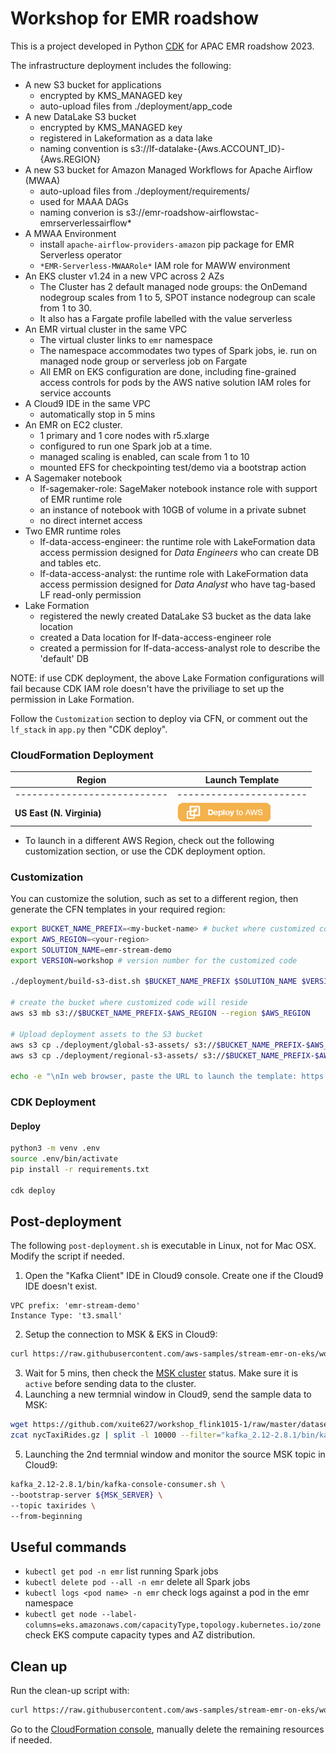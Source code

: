 # Workshop for EMR roadshow

This is a project developed in Python [CDK](https://docs.aws.amazon.com/cdk/latest/guide/home.html) for APAC EMR roadshow 2023.

The infrastructure deployment includes the following:
- A new S3 bucket for applications
    - encrypted by KMS_MANAGED key
    - auto-upload files from ./deployment/app_code
- A new DataLake S3 bucket
    - encrypted by KMS_MANAGED key
    - registered in Lakeformation as a data lake
    - naming convention is s3://lf-datalake-{Aws.ACCOUNT_ID}-{Aws.REGION}
- A new S3 bucket for Amazon Managed Workflows for Apache Airflow (MWAA) 
    - auto-upload files from ./deployment/requirements/
    - used for MAAA DAGs
    - naming converion is s3://emr-roadshow-airflowstac-emrserverlessairflow*
- A MWAA Environment
    - install `apache-airflow-providers-amazon` pip package for EMR Serverless operator
    - `*EMR-Serverless-MWAARole*` IAM role for MAWW environment
- An EKS cluster v1.24 in a new VPC across 2 AZs
    - The Cluster has 2 default managed node groups: the OnDemand nodegroup scales from 1 to 5, SPOT instance nodegroup can scale from 1 to 30. 
    - It also has a Fargate profile labelled with the value serverless
- An EMR virtual cluster in the same VPC
    - The virtual cluster links to `emr` namespace 
    - The namespace accommodates two types of Spark jobs, ie. run on managed node group or serverless job on Fargate
    - All EMR on EKS configuration are done, including fine-grained access controls for pods by the AWS native solution IAM roles for service accounts
- A Cloud9 IDE in the same VPC
    - automatically stop in 5 mins
- An EMR on EC2 cluster.
    - 1 primary and 1 core nodes with r5.xlarge
    - configured to run one Spark job at a time.
    - managed scaling is enabled, can scale from 1 to 10
    - mounted EFS for checkpointing test/demo via a bootstrap action
- A Sagemaker notebook
    - lf-sagemaker-role: SageMaker notebook instance role with support of EMR runtime role
    - an instance of notebook with 10GB of volume in a private subnet
    - no direct internet access
- Two EMR runtime roles
    - lf-data-access-engineer: the runtime role with LakeFormation data access permission designed for *Data Engineers* who can create DB and tables etc.
    - lf-data-access-analyst: the runtime role with LakeFormation data access permission designed for *Data Analyst* who have tag-based LF read-only permission
- Lake Formation
    - registered the newly created DataLake S3 bucket as the data lake location
    - created a Data location for lf-data-access-engineer role
    - created a permission for lf-data-access-analyst role to describe the 'default' DB

NOTE: if use CDK deployment, the above Lake Formation configurations will fail because CDK IAM role doesn't have the priviliage to set up the permission in Lake Formation.

Follow the `Customization` section to deploy via CFN, or comment out the `lf_stack` in `app.py` then "CDK deploy".

### CloudFormation Deployment

  |   Region  |   Launch Template |
  |  ---------------------------   |   -----------------------  |
  |  ---------------------------   |   -----------------------  |
  **US East (N. Virginia)**| [![Deploy to AWS](source/app_resources/00-deploy-to-aws.png)](https://console.aws.amazon.com/cloudformation/home?region=us-east-1#/stacks/quickcreate?stackName=emr-roadshow&templateURL=https://blogpost-sparkoneks-us-east-1.s3.amazonaws.com/emr-stream-demo/workshop/emr-roadshow.template) 

* To launch in a different AWS Region, check out the following customization section, or use the CDK deployment option.

### Customization
You can customize the solution, such as set to a different region, then generate the CFN templates in your required region: 
```bash
export BUCKET_NAME_PREFIX=<my-bucket-name> # bucket where customized code will reside
export AWS_REGION=<your-region>
export SOLUTION_NAME=emr-stream-demo
export VERSION=workshop # version number for the customized code

./deployment/build-s3-dist.sh $BUCKET_NAME_PREFIX $SOLUTION_NAME $VERSION

# create the bucket where customized code will reside
aws s3 mb s3://$BUCKET_NAME_PREFIX-$AWS_REGION --region $AWS_REGION

# Upload deployment assets to the S3 bucket
aws s3 cp ./deployment/global-s3-assets/ s3://$BUCKET_NAME_PREFIX-$AWS_REGION/$SOLUTION_NAME/$VERSION/ --recursive --acl bucket-owner-full-control
aws s3 cp ./deployment/regional-s3-assets/ s3://$BUCKET_NAME_PREFIX-$AWS_REGION/$SOLUTION_NAME/$VERSION/ --recursive --acl bucket-owner-full-control

echo -e "\nIn web browser, paste the URL to launch the template: https://console.aws.amazon.com/cloudformation/home?region=$AWS_REGION#/stacks/quickcreate?stackName=emr-roadshow&templateURL=https://$BUCKET_NAME_PREFIX-$AWS_REGION.s3.amazonaws.com/$SOLUTION_NAME/$VERSION/emr-roadshow.template\n"
```

### CDK Deployment

#### Deploy
```bash
python3 -m venv .env
source .env/bin/activate
pip install -r requirements.txt

cdk deploy
```

## Post-deployment

The following `post-deployment.sh` is executable in Linux, not for Mac OSX. Modify the script if needed.

1. Open the "Kafka Client" IDE in Cloud9 console. Create one if the Cloud9 IDE doesn't exist. 
```
VPC prefix: 'emr-stream-demo'
Instance Type: 't3.small'
```
2. Setup the connection to MSK & EKS in Cloud9:
```bash
curl https://raw.githubusercontent.com/aws-samples/stream-emr-on-eks/workshop/deployment/app_code/post-deployment.sh | bash
```
3. Wait for 5 mins, then check the [MSK cluster](https://console.aws.amazon.com/msk/) status. Make sure it is `active` before sending data to the cluster.
4. Launching a new termnial window in Cloud9, send the sample data to MSK:
```bash
wget https://github.com/xuite627/workshop_flink1015-1/raw/master/dataset/nycTaxiRides.gz
zcat nycTaxiRides.gz | split -l 10000 --filter="kafka_2.12-2.8.1/bin/kafka-console-producer.sh --broker-list ${MSK_SERVER} --topic taxirides ; sleep 0.2"  > /dev/null
```
5. Launching the 2nd termnial window and monitor the source MSK topic in Cloud9:
```bash
kafka_2.12-2.8.1/bin/kafka-console-consumer.sh \
--bootstrap-server ${MSK_SERVER} \
--topic taxirides \
--from-beginning
```

## Useful commands

 * `kubectl get pod -n emr`               list running Spark jobs
 * `kubectl delete pod --all -n emr`      delete all Spark jobs
 * `kubectl logs <pod name> -n emr`       check logs against a pod in the emr namespace
 * `kubectl get node --label-columns=eks.amazonaws.com/capacityType,topology.kubernetes.io/zone` check EKS compute capacity types and AZ distribution.


## Clean up
Run the clean-up script with:
```bash
curl https://raw.githubusercontent.com/aws-samples/stream-emr-on-eks/workshop/deployment/app_code/delete_all.sh | bash
```
Go to the [CloudFormation console](https://console.aws.amazon.com/cloudformation/home?region=us-east-1), manually delete the remaining resources if needed.

